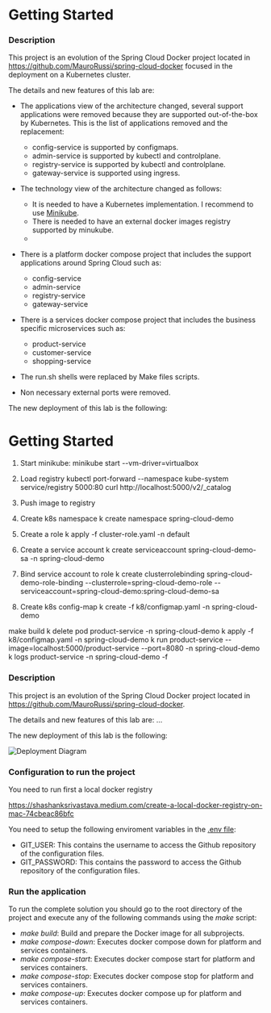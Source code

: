# Getting Started

### Description

This project is an evolution of the Spring Cloud Docker project located in https://github.com/MauroRussi/spring-cloud-docker focused in the deployment on a Kubernetes cluster.

The details and new features of this lab are:
 * The applications view of the architecture changed, several support applications were removed because they are supported out-of-the-box by Kubernetes. This is the list of applications removed and the replacement:
   - config-service is supported by configmaps.
   - admin-service is supported by kubectl and controlplane.
   - registry-service is supported by kubectl and controlplane.
   - gateway-service is supported using ingress.

 * The technology view of the architecture changed as follows:
   - It is needed to have a Kubernetes implementation. I recommend to use [Minikube](https://kubernetes.io/docs/tasks/tools/install-minikube/).
   - There is needed to have an external docker images registry supported by minukube.
   - 

 * There is a platform docker compose project that includes the support applications around Spring Cloud such as:
   - config-service
   - admin-service
   - registry-service
   - gateway-service
 * There is a services docker compose project that includes the business specific microservices such as:
   - product-service
   - customer-service
   - shopping-service
 * The run.sh shells were replaced by Make files scripts.
 * Non necessary external ports were removed.
 
The new deployment of this lab is the following:

# Getting Started
1. Start minikube:
    minikube start --vm-driver=virtualbox

2. Load registry 
    kubectl port-forward --namespace kube-system service/registry 5000:80
    curl http://localhost:5000/v2/_catalog    

2. Push image to registry
3. Create k8s namespace
    k create namespace spring-cloud-demo

4. Create a role
   k apply -f cluster-role.yaml -n default

5. Create a service account
   k create serviceaccount spring-cloud-demo-sa -n spring-cloud-demo

6. Bind service account to role
   k create clusterrolebinding spring-cloud-demo-role-binding --clusterrole=spring-cloud-demo-role --serviceaccount=spring-cloud-demo:spring-cloud-demo-sa

4. Create k8s config-map
    k create -f k8/configmap.yaml -n spring-cloud-demo

 make build
 k delete pod product-service -n spring-cloud-demo
 k apply -f k8/configmap.yaml -n spring-cloud-demo
 k run product-service --image=localhost:5000/product-service --port=8080 -n spring-cloud-demo
 k logs product-service -n spring-cloud-demo -f



### Description

This project is an evolution of the Spring Cloud Docker project located in https://github.com/MauroRussi/spring-cloud-docker.

The details and new features of this lab are:
...

The new deployment of this lab is the following:

![Deployment Diagram](docs/deployment%20view.png?raw=true "Deployment Diagram")

### Configuration to run the project

You need to run first a local docker registry

https://shashanksrivastava.medium.com/create-a-local-docker-registry-on-mac-74cbeac86bfc

You need to setup the following enviroment variables in the [.env file](./config-service/.env):
 * GIT_USER: This contains the username to access the Github repository of the configuration files.
 * GIT_PASSWORD: This contains the password to access the Github repository of the configuration files.

### Run the application

To run the complete solution you should go to the root directory of the project and execute any of the following commands using the *make* script:
 * *make build*: Build and prepare the Docker image for all subprojects.
 * *make compose-down*: Executes docker compose down for platform and services containers.
 * *make compose-start*: Executes docker compose start for platform and services containers.
 * *make compose-stop*: Executes docker compose stop for platform and services containers.
 * *make compose-up*: Executes docker compose up for platform and services containers.
